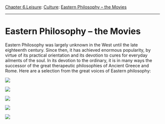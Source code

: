 [Chapter 6.Leisure](https://www.theschooloflife.com/thebookoflife/category/leisure/): [Culture](https://www.theschooloflife.com/thebookoflife/category/leisure/culture/): [Eastern Philosophy – the Movies](https://www.theschooloflife.com/thebookoflife/eastern-philosophy-the-movies/)

* * *

# Eastern Philosophy – the Movies

Eastern Philosophy was largely unknown in the West until the late eighteenth century. Since then, it has achieved enormous popularity, by virtue of its practical orientation and its devotion to cures for everyday ailments of the soul. In its devotion to the ordinary, it is in many ways the successor of the great therapeutic philosophies of Ancient Greece and Rome. Here are a selection from the great voices of Eastern philosophy:

[![](https://img.youtube.com/vi/tilBs32zN7I/0.jpg)](https://www.youtube.com/embed/tilBs32zN7I '')

[![](https://img.youtube.com/vi/dFb7Hxva5rg/0.jpg)](https://www.youtube.com/embed/dFb7Hxva5rg '')

[![](https://img.youtube.com/vi/tUhGRh4vdb8/0.jpg)](https://www.youtube.com/embed/tUhGRh4vdb8 '')

[![](https://img.youtube.com/vi/ZpE-XL0u5yI/0.jpg)](https://www.youtube.com/embed/ZpE-XL0u5yI '')

[![](https://img.youtube.com/vi/90-2Dg2CJdw/0.jpg)](https://www.youtube.com/embed/90-2Dg2CJdw '')
